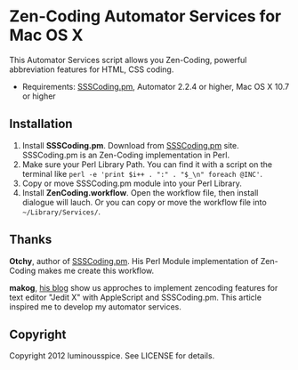 # Zen-Coding Automator Services for Mac OS X #

This Automator Services script allows you Zen-Coding, powerful abbreviation features for HTML, CSS coding.

- Requirements: [SSSCoding.pm][SSSCPM], Automator 2.2.4 or higher, Mac OS X 10.7 or higher

## Installation ##

1. Install **SSSCoding.pm**. Download from [SSSCoding.pm][SSSCPM] site. SSSCoding.pm is an Zen-Coding implementation in Perl.
2. Make sure your Perl Library Path. You can find it with a script on the terminal like `perl -e 'print $i++ . ":" . "$_\n" foreach @INC'`.
3. Copy or move SSSCoding.pm module into your Perl Library.
4. Install **ZenCoding.workflow**. Open the workflow file, then install dialogue will lauch. Or you can copy or move the workflow file into `~/Library/Services/`.


## Thanks ##

**Otchy**, author of [SSSCoding.pm][SSSCPM]. His Perl Module implementation of Zen-Coding makes me create this workflow.

**makog**, [his blog](http://d.hatena.ne.jp/makog/20110706/1309969364) show us approches to implement zencoding features for text editor "Jedit X" with AppleScript and SSSCoding.pm. This article inspired me to develop my automator services.

## Copyright ##

Copyright 2012 luminousspice. See LICENSE for details.

[SSSCPM]: http://www.otchy.net/20100225/zen-coding-for-perl/